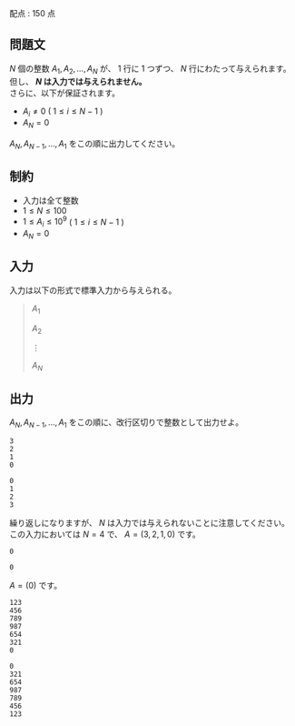配点 : $150$ 点

## 問題文

$N$ 個の整数 $A_1,A_2,\dots,A_N$ が、 $1$ 行に $1$ つずつ、 $N$ 行にわたって与えられます。但し、 **$N$ は入力では与えられません。**<br>
さらに、以下が保証されます。  

- $A_i \neq 0$ ( $1 \le i \le N-1$ )
- $A_N = 0$

$A_N, A_{N-1},\dots,A_1$ をこの順に出力してください。

## 制約

- 入力は全て整数
- $1 \le N \le 100$
- $1 \le A_i \le 10^9$ ( $1 \le i \le N-1$ )
- $A_N = 0$

## 入力

入力は以下の形式で標準入力から与えられる。

> $A_1$
> 
> $A_2$
> 
> $\vdots$
> 
> $A_N$

## 出力

$A_N, A_{N-1},\dots,A_1$ をこの順に、改行区切りで整数として出力せよ。

```input1
3
2
1
0
```

```output1
0
1
2
3
```

繰り返しになりますが、 $N$ は入力では与えられないことに注意してください。<br>
この入力においては $N=4$ で、 $A=(3,2,1,0)$ です。

```input2
0
```

```output2
0
```

$A=(0)$ です。

```input3
123
456
789
987
654
321
0
```

```output3
0
321
654
987
789
456
123
```